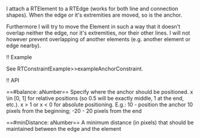 I attach a RTElement to a RTEdge (works for both line and connection shapes). When the edge or it's extremities are moved, so is the anchor.

Furthermore I will try to move the Element in such a way that it doesn't overlap neither the edge, nor it's extremities, nor their other lines. I will not however prevent overlapping of another elements (e.g. another element or edge nearby).

!! Example

See RTConstraintExample>>exampleAnchorConstraint.

!! API

==#balance: aNumber==
Specify where the anchor should be positioned. x \in [0, 1] for relative positions (so 0.5 will be exactly middle, 1 at the end, etc.).
x > 1 or x < 0 for absolute positioning. E.g.: 10 - position the anchor 10 pixels from the beginning; -20 - 20 pixels from the end

==#minDistance: aNumber==
A minimum distance (in pixels) that should be maintained between the edge and the element



